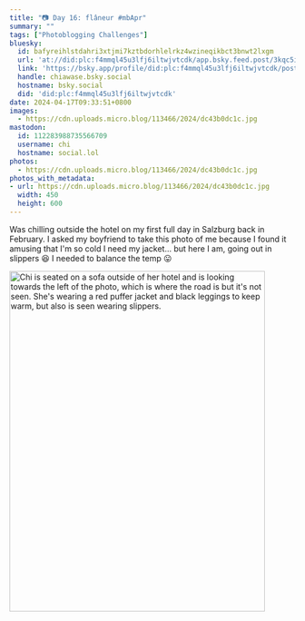 ```yaml
---
title: "📷 Day 16: flâneur #mbApr"
summary: ""
tags: ["Photoblogging Challenges"]
bluesky:
  id: bafyreihlstdahri3xtjmi7kztbdorhlelrkz4wzineqikbct3bnwt2lxgm
  url: 'at://did:plc:f4mmql45u3lfj6iltwjvtcdk/app.bsky.feed.post/3kqc5ipzkjl2j'
  link: 'https://bsky.app/profile/did:plc:f4mmql45u3lfj6iltwjvtcdk/post/3kqc5ipzkjl2j'
  handle: chiawase.bsky.social
  hostname: bsky.social
  did: 'did:plc:f4mmql45u3lfj6iltwjvtcdk'
date: 2024-04-17T09:33:51+0800
images:
  - https://cdn.uploads.micro.blog/113466/2024/dc43b0dc1c.jpg
mastodon:
  id: 112283988735566709
  username: chi
  hostname: social.lol
photos:
  - https://cdn.uploads.micro.blog/113466/2024/dc43b0dc1c.jpg
photos_with_metadata:
- url: https://cdn.uploads.micro.blog/113466/2024/dc43b0dc1c.jpg
  width: 450
  height: 600
---
```


Was chilling outside the hotel on my first full day in Salzburg back in February. I asked my boyfriend to take this photo of me because I found it amusing that I'm so cold I need my jacket... but here I am, going out in slippers 😆 I needed to balance the temp 😛

<img src="/img/uploads/2024/dc43b0dc1c.jpg" width="450" height="600" alt="Chi is seated on a sofa outside of her hotel and is looking towards the left of the photo, which is where the road is but it's not seen. She's wearing a red puffer jacket and black leggings to keep warm, but also is seen wearing slippers.">
